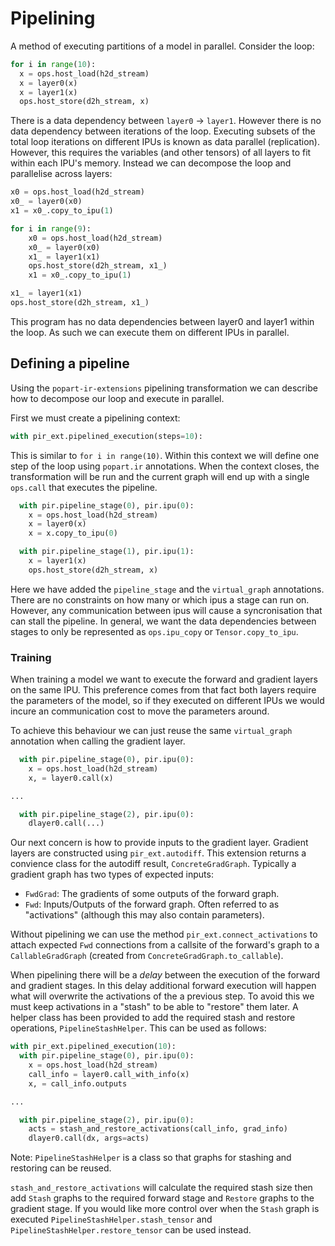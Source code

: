 # Pipelining

A method of executing partitions of a model in parallel. Consider the loop:
```python
for i in range(10):
  x = ops.host_load(h2d_stream)
  x = layer0(x)
  x = layer1(x)
  ops.host_store(d2h_stream, x)
```
There is a data dependency between `layer0` -> `layer1`. However there is no data dependency between iterations of the loop.
Executing subsets of the total loop iterations on different IPUs is known as data parallel (replication). However, this requires
the variables (and other tensors) of all layers to fit within each IPU's memory. Instead we can decompose the loop and parallelise across layers:
```python
x0 = ops.host_load(h2d_stream)
x0_ = layer0(x0)
x1 = x0_.copy_to_ipu(1)

for i in range(9):
    x0 = ops.host_load(h2d_stream)
    x0_ = layer0(x0)
    x1_ = layer1(x1)
    ops.host_store(d2h_stream, x1_)
    x1 = x0_.copy_to_ipu(1)

x1_ = layer1(x1)
ops.host_store(d2h_stream, x1_)
```
This program has no data dependencies between layer0 and layer1 within the loop. As such we can execute them on different IPUs in parallel.

## Defining a pipeline

Using the `popart-ir-extensions` pipelining transformation we can describe how to decompose our loop and execute in parallel.

First we must create a pipelining context:
```python
with pir_ext.pipelined_execution(steps=10):
```
This is similar to `for i in range(10)`. Within this context we will define one step of the loop using `popart.ir` annotations.
When the context closes, the transformation will be run and the current graph will end up with a single `ops.call` that executes the pipeline.
```python
  with pir.pipeline_stage(0), pir.ipu(0):
    x = ops.host_load(h2d_stream)
    x = layer0(x)
    x = x.copy_to_ipu(0)

  with pir.pipeline_stage(1), pir.ipu(1):
    x = layer1(x)
    ops.host_store(d2h_stream, x)
```
Here we have added the `pipeline_stage` and the `virtual_graph` annotations.
There are no constraints on how many or which ipus a stage can run on. However, any communication between ipus will cause
a syncronisation that can stall the pipeline. In general, we want the data dependencies between stages to only be represented as
`ops.ipu_copy` or `Tensor.copy_to_ipu`.

### Training

When training a model we want to execute the forward and gradient layers on the same IPU. This preference comes from that fact both layers require the parameters of the model, so if they executed on different IPUs we would incure an communication cost to move the parameters around.

To achieve this behaviour we can just reuse the same `virtual_graph` annotation when calling the gradient layer.
```python
  with pir.pipeline_stage(0), pir.ipu(0):
    x = ops.host_load(h2d_stream)
    x, = layer0.call(x)

...

  with pir.pipeline_stage(2), pir.ipu(0):
    dlayer0.call(...)
```
Our next concern is how to provide inputs to the gradient layer. Gradient layers are constructed using `pir_ext.autodiff`. This extension returns a convience class for the autodiff result, `ConcreteGradGraph`. Typically a gradient graph has two types of expected inputs:
* `FwdGrad`: The gradients of some outputs of the forward graph.
* `Fwd`: Inputs/Outputs of the forward graph. Often referred to as "activations" (although this may also contain parameters).

Without pipelining we can use the method `pir_ext.connect_activations` to attach expected `Fwd` connections from a callsite of the forward's graph to a `CallableGradGraph` (created from `ConcreteGradGraph.to_callable`).

When pipelining there will be a _delay_ between the execution of the forward and gradient stages. In this delay additional forward execution will happen what will overwrite the activations of the a previous step. To avoid this we must keep activations in a "stash" to be able to "restore" them later.
A helper class has been provided to add the required stash and restore operations, `PipelineStashHelper`. This can be used as follows:
```python
with pir_ext.pipelined_execution(10):
  with pir.pipeline_stage(0), pir.ipu(0):
    x = ops.host_load(h2d_stream)
    call_info = layer0.call_with_info(x)
    x, = call_info.outputs

...

  with pir.pipeline_stage(2), pir.ipu(0):
    acts = stash_and_restore_activations(call_info, grad_info)
    dlayer0.call(dx, args=acts)
```
Note: `PipelineStashHelper` is a class so that graphs for stashing and restoring can be reused.

`stash_and_restore_activations` will calculate the required stash size then add `Stash` graphs to the required forward stage and `Restore` graphs to the gradient stage. 
If you would like more control over when the `Stash` graph is executed `PipelineStashHelper.stash_tensor` and `PipelineStashHelper.restore_tensor` can be used instead.


